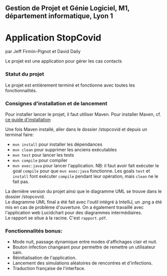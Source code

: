 ## Gestion de Projet et Génie Logiciel, M1, département informatique, Lyon 1
# Application StopCovid 
par Jeff Firmin-Pignot et David Daily

Le projet est une application pour gérer les cas contacts 

### Statut du projet

Le projet est entièrement terminé et fonctionne avec toutes les fonctionnalités.

### Consignes d'installation et de lancement

Pour installer lancer le projet, il faut utiliser Maven. Pour installer Maven, cf. [ce guide d'installation](https://maven.apache.org/install.html)
 
Une fois Maven installé, aller dans le dossier /stopcovid et depuis un terminal faire: <br/>
- `mvn install` pour installer les dépendances <br/>
- `mvn clean` pour supprimer les anciens exécutables <br/>
- `mvn test` pour lancer les tests <br/>
- `mvn compile` pour compiler <br/>
- `mvn exec:java` pour lancer l'application. NB: il faut avoir fait exécuter le goal `compile` pour que `mvn exec:java` fonctionne. Les goals `test` et `install` font exécuter `compile` pendant leur opération, mais `clean` ne le fait pas.  

La dernière version du projet ainsi que le diagramme UML se trouve dans le dossier /stopcovid. <br/>
Le diagramme UML final a été fait avec l'outil intégré à IntelliJ, un .png a été mis en cas de problème d'ouverture. On a également travaillé avec l'application web Lucidchart pour des diagrammes intermédiaires. <br/>
Le rapport se situe à la racine. C'est `rapport.pdf`. <br/>


### Fonctionnalités bonus:

- Mode nuit, passage dynamique entre modes d'affichages clair et nuit. <br/>
- Bouton infection changeant pour permettre de remettre un utilisateur sain. <br/>
- Réinitialisation de l'application. <br/>
- Lancement des simulations aléatoires de rencontres et d'infections. <br/>
- Traduction française de l'interface. <br/>

